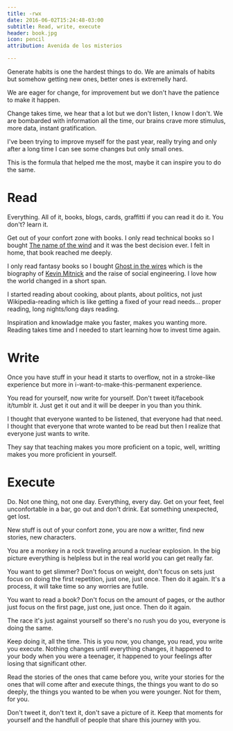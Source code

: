 ```yaml
---
title: -rwx
date: 2016-06-02T15:24:48-03:00
subtitle: Read, write, execute
header: book.jpg
icon: pencil
attribution: Avenida de los misterios

---
```


Generate habits is one the hardest things to do. We are animals of habits but
somehow getting new ones, better ones is extremelly hard.

We are eager for change, for improvement but we don't have the patience to make
it happen.

Change takes time, we hear that a lot but we don't listen, I know I don't.
We are bombarded with information all the time, our brains crave more stimulus,
more data, instant gratification.

I've been trying to improve myself for the past year, really trying and only
after a long time I can see some changes but only small ones.

This is the formula that helped me the most, maybe it can inspire you to do the
same.

# Read

Everything. All of it, books, blogs, cards, graffitti if you can read it do it.
You don't? learn it.

Get out of your confort zone with books. I only read technical books so I bought
[The name of the wind](https://en.wikipedia.org/wiki/The_Name_of_the_Wind) and
it was the best decision ever. I felt in home, that book reached me deeply.

I only read fantasy books so I bought [Ghost in the wires](https://www.amazon.es/Ghost-Wires-Adventures-Worlds-Wanted/dp/0316037729)
which is the biography of [Kevin Mitnick](https://en.wikipedia.org/wiki/Kevin_Mitnick)
and the raise of social engineering. I love how the world changed in a short span.

I started reading about cooking, about plants, about politics, not just
Wikipedia-reading which is like getting a fixed of your read needs... proper
reading, long nights/long days reading.

Inspiration and knowladge make you faster, makes you wanting more. Reading takes
time and I needed to start learning how to invest time again.

# Write

Once you have stuff in your head it starts to overflow, not in a stroke-like
experience but more in i-want-to-make-this-permanent experience.

You read for yourself, now write for yourself. Don't tweet it/facebook it/tumblr
it. Just get it out and it will be deeper in you than you think.

I thought that everyone wanted to be listened, that everyone had that need. I
thought that everyone that wrote wanted to be read but then I realize that
everyone just wants to write.

They say that teaching makes you more proficient on a topic, well, writting
makes you more proficient in yourself.

# Execute

Do. Not one thing, not one day. Everything, every day. Get on your feet, feel
unconfortable in a bar, go out and don't drink. Eat something unexpected, get
lost.

New stuff is out of your confort zone, you are now a writter, find new stories,
new characters.

You are a monkey in a rock traveling around a nuclear explosion. In the big
picture everything is helpless but in the real world you can get really far.

You want to get slimmer? Don't focus on weight, don't focus on sets just focus
on doing the first repetition, just one, just once. Then do it again. It's a
process, it will take time so any worries are futile.

You want to read a book? Don't focus on the amount of pages, or the author just
focus on the first page, just one, just once. Then do it again.

The race it's just against yourself so there's no rush you do you, everyone is
doing the same.

Keep doing it, all the time. This is you now, you change, you read, you write
you execute.
Nothing changes until everything changes, it happened to your body when you were
a teenager, it happened to your feelings after losing that significant other.

Read the stories of the ones that came before you, write your stories for the
ones that will come after and execute things, the things you want to do so
deeply, the things you wanted to be when you were younger. Not for them, for
you.

Don't tweet it, don't text it, don't save a picture of it. Keep that moments for
yourself and the handfull of people that share this journey with you.
